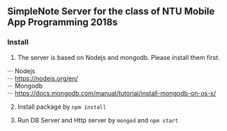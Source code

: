 ## SimpleNote Server for the class of NTU Mobile App Programming 2018s
### Install
1. The server is based on Nodejs and mongodb. Please install them first.

⋅⋅⋅ Nodejs     
⋅⋅⋅ https://nodejs.org/en/     
⋅⋅⋅ Mongodb    
⋅⋅⋅ https://docs.mongodb.com/manual/tutorial/install-mongodb-on-os-x/    

2. Install package by
`npm install`

3. Run DB Server and Http server by
`mongod` and  `npm start`
